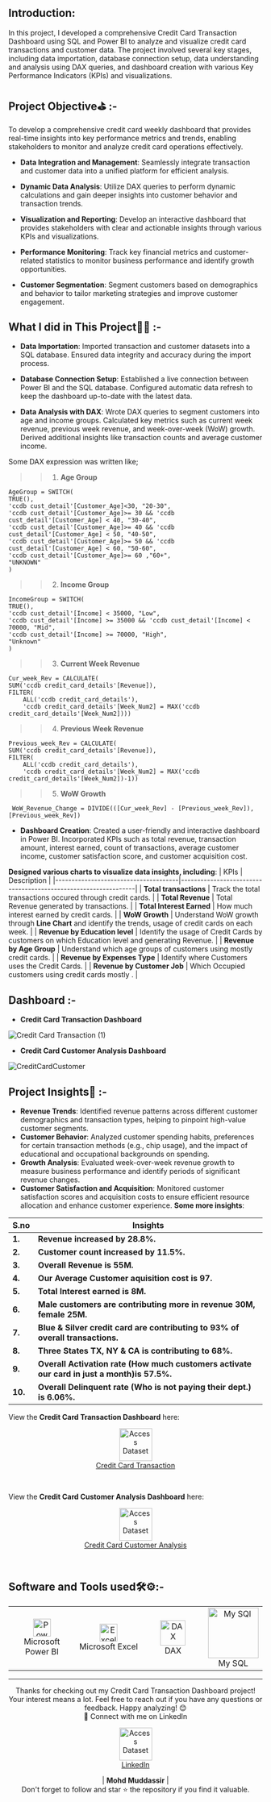 
## Introduction:
In this project, I developed a comprehensive Credit Card Transaction Dashboard using SQL and Power BI to analyze and visualize credit card transactions and customer data. The project involved several key stages, including data importation, database connection setup, data understanding and analysis using DAX queries, and dashboard creation with various Key Performance Indicators (KPIs) and visualizations.


## Project Objective⛳ :- 
To develop a comprehensive credit card weekly dashboard that provides real-time insights into key performance metrics and trends, enabling stakeholders to monitor and analyze credit card operations effectively.

- **Data Integration and Management**: Seamlessly integrate transaction and customer data into a unified platform for efficient analysis.

- **Dynamic Data Analysis**: Utilize DAX queries to perform dynamic calculations and gain deeper insights into customer behavior and transaction trends.

- **Visualization and Reporting**: Develop an interactive dashboard that provides stakeholders with clear and actionable insights through various KPIs and visualizations.

- **Performance Monitoring**: Track key financial metrics and customer-related statistics to monitor business performance and identify growth opportunities.

- **Customer Segmentation**: Segment customers based on demographics and behavior to tailor marketing strategies and improve customer engagement.


## What I did in This Project🙆‍♂️ :-

- **Data Importation**: Imported transaction and customer datasets into a SQL database.
Ensured data integrity and accuracy during the import process.

- **Database Connection Setup**: Established a live connection between Power BI and the SQL database.
Configured automatic data refresh to keep the dashboard up-to-date with the latest data.

- **Data Analysis with DAX**: Wrote DAX queries to segment customers into age and income groups.
Calculated key metrics such as current week revenue, previous week revenue, and week-over-week (WoW) growth.
Derived additional insights like transaction counts and average customer income.

 Some DAX expression was written like;
 
>>1. **Age Group** 
 
       
    AgeGroup = SWITCH(
    TRUE(),
    'ccdb cust_detail'[Customer_Age]<30, "20-30",
    'ccdb cust_detail'[Customer_Age]>= 30 && 'ccdb cust_detail'[Customer_Age] < 40, "30-40",
    'ccdb cust_detail'[Customer_Age]>= 40 && 'ccdb cust_detail'[Customer_Age] < 50, "40-50",
    'ccdb cust_detail'[Customer_Age]>= 50 && 'ccdb cust_detail'[Customer_Age] < 60, "50-60",
    'ccdb cust_detail'[Customer_Age]>= 60 ,"60+",
    "UNKNOWN"
    )

>>2. **Income Group** 
 
       
    IncomeGroup = SWITCH(
    TRUE(),
    'ccdb cust_detail'[Income] < 35000, "Low",
    'ccdb cust_detail'[Income] >= 35000 && 'ccdb cust_detail'[Income] < 70000, "Mid",
    'ccdb cust_detail'[Income] >= 70000, "High",
    "Unknown"
    )

>>3. **Current Week Revenue** 
 
       
    Cur_week_Rev = CALCULATE(
    SUM('ccdb credit_card_details'[Revenue]),
    FILTER(
        ALL('ccdb credit_card_details'),
        'ccdb credit_card_details'[Week_Num2] = MAX('ccdb credit_card_details'[Week_Num2])))
    
>>4. **Previous Week Revenue** 
 
    Previous_week_Rev = CALCULATE(
    SUM('ccdb credit_card_details'[Revenue]),
    FILTER(
        ALL('ccdb credit_card_details'),
        'ccdb credit_card_details'[Week_Num2] = MAX('ccdb credit_card_details'[Week_Num2])-1))

>>5. **WoW Growth** 
 
     WoW_Revenue_Change = DIVIDE(([Cur_week_Rev] - [Previous_week_Rev]),[Previous_week_Rev])

- **Dashboard Creation**: Created a user-friendly and interactive dashboard in Power BI.
Incorporated KPIs such as total revenue, transaction amount, interest earned, count of transactions, average customer income, customer satisfaction score, and customer acquisition cost.

**Designed various charts to visualize data insights, including**:
| KPIs                                 | Description                                                    |
|--------------------------------------|----------------------------------------------------------------|
| **Total transactions**               | Track the total transactions occured through credit cards.     |
| **Total Revenue**                    | Total Revenue generated by transactions.                       |
| **Total Interest Earned**            | How much interest earned by credit cards.                      |
| **WoW Growth**                       | Understand WoW growth through **Line Chart** and identify the trends, usage of credit cards on each week. |
| **Revenue by Education level**       | Identify the usage of Credit Cards by customers on which Education level and generating Revenue.       |
| **Revenue by Age Group**             | Understand which age groups of customers using mostly credit cards.       |
| **Revenue by Expenses Type**         | Identify where Customers uses the Credit Cards.                |
| **Revenue by Customer Job**          | Which Occupied customers using credit cards mostly .           |


## Dashboard :- 

- **Credit Card Transaction Dashboard**
  
![Credit Card Transaction (1)](https://github.com/mohd-muddassir99/Credit_Card_Financial_Dashboard/assets/153819384/9e7e4f45-c201-4476-afdb-64321bad0b4d)

- **Credit Card Customer Analysis Dashboard**


![CreditCardCustomer](https://github.com/mohd-muddassir99/Credit_Card_Financial_Dashboard/assets/153819384/992121c2-9ee8-423a-96e5-b9abb51c6722)



## Project Insights🥇 :-

- **Revenue Trends**: Identified revenue patterns across different customer demographics and transaction types, helping to pinpoint high-value customer segments.
- **Customer Behavior**: Analyzed customer spending habits, preferences for certain transaction methods (e.g., chip usage), and the impact of educational and occupational backgrounds on spending.
- **Growth Analysis**: Evaluated week-over-week revenue growth to measure business performance and identify periods of significant revenue changes.
- **Customer Satisfaction and Acquisition**: Monitored customer satisfaction scores and acquisition costs to ensure efficient resource allocation and enhance customer experience.
  **Some more insights**:
  
| S.no                                 | Insights                                                       |
|--------------------------------------|----------------------------------------------------------------|
| **1.**                               | **Revenue increased by 28.8%.**                                |
| **2.**                               | **Customer count increased by 11.5%.**                         |
| **3.**                               | **Overall Revenue is 55M.**                                    |
| **4.**                               | **Our Average Customer aquisition cost is 97.**                |
| **5.**                               | **Total Interest earned is 8M.**                               |
| **6.**                               | **Male customers are contributing more in revenue 30M, female 25M.**                               |
| **7.**                               | **Blue & Silver credit card are contributing to 93% of overall transactions.**                     |
| **8.**                               | **Three States TX, NY & CA is contributing to 68%.**                                               |
| **9.**                               | **Overall Activation rate (How much customers activate our card in just a month)is 57.5%.**        |
| **10.**                              | **Overall Delinquent rate (Who is not paying their dept.) is 6.06%.**                 |


View the **Credit Card Transaction Dashboard** here:

<p align="center">
    <a href="https://github.com/mohd-muddassir99/Credit_Card_Financial_Dashboard/blob/main/Credit%20card%20transaction.pdf">
        <img src="https://static.vecteezy.com/system/resources/previews/010/750/673/non_2x/pdf-icon-on-white-background-file-pdf-icon-sign-pdf-format-symbol-flat-style-free-vector.jpg" width="65px" alt="Access Dataset"><br>
        Credit Card Transaction
    </a>
</p> <br>

View the **Credit Card Customer Analysis Dashboard** here:

<p align="center">
    <a href="https://github.com/mohd-muddassir99/Credit_Card_Financial_Dashboard/blob/main/Credit%20card%20customer.pdf">
        <img src="https://static.vecteezy.com/system/resources/previews/010/750/673/non_2x/pdf-icon-on-white-background-file-pdf-icon-sign-pdf-format-symbol-flat-style-free-vector.jpg" width="65px" alt="Access Dataset"><br>
        Credit Card Customer Analysis
    </a>
</p> <br>

## Software and Tools used🛠⚙:-

<table>
    <tr>
        <!-- Specify width for each cell to ensure equal column width -->
        <td align="center" width="33%"><img alt="Power BI" width="35px" src="https://upload.wikimedia.org/wikipedia/commons/c/cf/New_Power_BI_Logo.svg"/><br>Microsoft Power BI</td>
        <td align="center" width="33%"><img alt="Excel" width="35px" src="https://cdn.worldvectorlogo.com/logos/excel-4.svg"/><br>Microsoft Excel</td>
        <td align="center" width="33%"><img alt="DAX" width="50px" src="https://learn.microsoft.com/en-us/training/achievements/use-dax-power-bi-desktop.svg"/><br>DAX</td>
        <td align="center" width="100%"><img alt="My SQl" width="100px" src="https://1000logos.net/wp-content/uploads/2020/08/MySQL-Logo.png"/><br>My SQL</td>
    </tr>
</table>


---

<div align="center">
Thanks for checking out my Credit Card Transaction Dashboard project! Your interest means a lot. Feel free to reach out if you have any questions or feedback. Happy analyzing! 😊<br>
 🔗 Connect with me on LinkedIn 
 
  <p align="center">
    <a href="https://www.linkedin.com/in/mohd-muddassir99/">
        <img src="https://upload.wikimedia.org/wikipedia/commons/thumb/c/ca/LinkedIn_logo_initials.png/640px-LinkedIn_logo_initials.png" width="65px" alt="Access Dataset"><br>
        LinkedIn
    </a>

   | **Mohd Muddassir** | </a> <br>
Don't forget to follow and star ⭐ the repository if you find it valuable.
</div>







